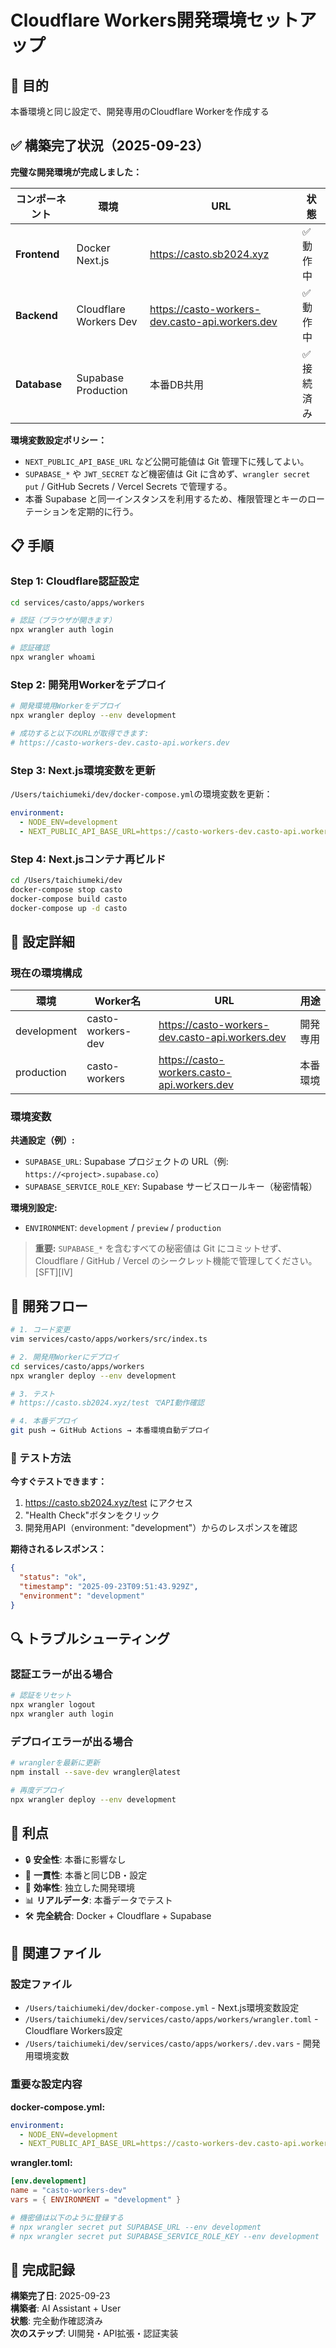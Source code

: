 # Cloudflare Workers開発環境セットアップ

## 🎯 目的
本番環境と同じ設定で、開発専用のCloudflare Workerを作成する

## ✅ 構築完了状況（2025-09-23）

**完璧な開発環境が完成しました：**

| コンポーネント | 環境 | URL | 状態 |
|---------------|------|-----|------|
| **Frontend** | Docker Next.js | https://casto.sb2024.xyz | ✅ 動作中 |
| **Backend** | Cloudflare Workers Dev | https://casto-workers-dev.casto-api.workers.dev | ✅ 動作中 |
| **Database** | Supabase Production | 本番DB共用 | ✅ 接続済み |

**環境変数設定ポリシー：**
- `NEXT_PUBLIC_API_BASE_URL` など公開可能値は Git 管理下に残してよい。
- `SUPABASE_*` や `JWT_SECRET` など機密値は Git に含めず、`wrangler secret put` / GitHub Secrets / Vercel Secrets で管理する。
- 本番 Supabase と同一インスタンスを利用するため、権限管理とキーのローテーションを定期的に行う。

## 📋 手順

### Step 1: Cloudflare認証設定

```bash
cd services/casto/apps/workers

# 認証（ブラウザが開きます）
npx wrangler auth login

# 認証確認
npx wrangler whoami
```

### Step 2: 開発用Workerをデプロイ

```bash
# 開発環境用Workerをデプロイ
npx wrangler deploy --env development

# 成功すると以下のURLが取得できます:
# https://casto-workers-dev.casto-api.workers.dev
```

### Step 3: Next.js環境変数を更新

`/Users/taichiumeki/dev/docker-compose.yml`の環境変数を更新：

```yaml
environment:
  - NODE_ENV=development
  - NEXT_PUBLIC_API_BASE_URL=https://casto-workers-dev.casto-api.workers.dev
```

### Step 4: Next.jsコンテナ再ビルド

```bash
cd /Users/taichiumeki/dev
docker-compose stop casto
docker-compose build casto
docker-compose up -d casto
```

## 🔧 設定詳細

### 現在の環境構成

| 環境 | Worker名 | URL | 用途 |
|------|----------|-----|------|
| development | casto-workers-dev | https://casto-workers-dev.casto-api.workers.dev | 開発専用 |
| production | casto-workers | https://casto-workers.casto-api.workers.dev | 本番環境 |

### 環境変数

**共通設定（例）:**
- `SUPABASE_URL`: Supabase プロジェクトの URL（例: `https://<project>.supabase.co`）
- `SUPABASE_SERVICE_ROLE_KEY`: Supabase サービスロールキー（秘密情報）

**環境別設定:**
- `ENVIRONMENT`: `development` / `preview` / `production`

> **重要:** `SUPABASE_*` を含むすべての秘密値は Git にコミットせず、Cloudflare / GitHub / Vercel のシークレット機能で管理してください。[SFT][IV]

## 🚀 開発フロー

```bash
# 1. コード変更
vim services/casto/apps/workers/src/index.ts

# 2. 開発用Workerにデプロイ
cd services/casto/apps/workers
npx wrangler deploy --env development

# 3. テスト
# https://casto.sb2024.xyz/test でAPI動作確認

# 4. 本番デプロイ
git push → GitHub Actions → 本番環境自動デプロイ
```

### 🧪 テスト方法

**今すぐテストできます：**
1. https://casto.sb2024.xyz/test にアクセス
2. "Health Check"ボタンをクリック
3. 開発用API（environment: "development"）からのレスポンスを確認

**期待されるレスポンス：**
```json
{
  "status": "ok",
  "timestamp": "2025-09-23T09:51:43.929Z",
  "environment": "development"
}
```

## 🔍 トラブルシューティング

### 認証エラーが出る場合

```bash
# 認証をリセット
npx wrangler logout
npx wrangler auth login
```

### デプロイエラーが出る場合

```bash
# wranglerを最新に更新
npm install --save-dev wrangler@latest

# 再度デプロイ
npx wrangler deploy --env development
```

## 🎯 利点

- 🔒 **安全性**: 本番に影響なし
- 🔄 **一貫性**: 本番と同じDB・設定
- 🚀 **効率性**: 独立した開発環境
- 📊 **リアルデータ**: 本番データでテスト
- 🛠️ **完全統合**: Docker + Cloudflare + Supabase

## 📁 関連ファイル

### 設定ファイル
- `/Users/taichiumeki/dev/docker-compose.yml` - Next.js環境変数設定
- `/Users/taichiumeki/dev/services/casto/apps/workers/wrangler.toml` - Cloudflare Workers設定
- `/Users/taichiumeki/dev/services/casto/apps/workers/.dev.vars` - 開発用環境変数

### 重要な設定内容

**docker-compose.yml:**
```yaml
environment:
  - NODE_ENV=development
  - NEXT_PUBLIC_API_BASE_URL=https://casto-workers-dev.casto-api.workers.dev
```

**wrangler.toml:**
```toml
[env.development]
name = "casto-workers-dev"
vars = { ENVIRONMENT = "development" }

# 機密値は以下のように登録する
# npx wrangler secret put SUPABASE_URL --env development
# npx wrangler secret put SUPABASE_SERVICE_ROLE_KEY --env development
```

## 🎊 完成記録

**構築完了日**: 2025-09-23  
**構築者**: AI Assistant + User  
**状態**: 完全動作確認済み  
**次のステップ**: UI開発・API拡張・認証実装
